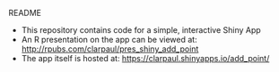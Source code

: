 README

- This repository contains code for a simple, interactive Shiny App
- An R presentation on the app can be viewed at: <http://rpubs.com/clarpaul/pres_shiny_add_point>
- The app itself is hosted at: <https://clarpaul.shinyapps.io/add_point/>


